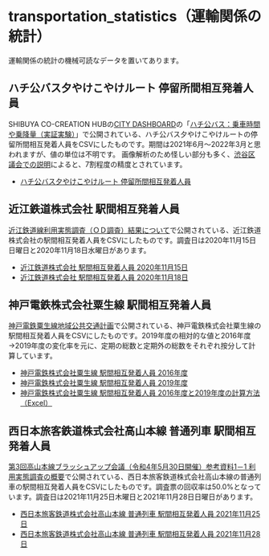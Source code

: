 # transportation_statistics（運輸関係の統計）
運輸関係の統計の機械可読なデータを置いてあります。

## ハチ公バス夕やけこやけルート 停留所間相互発着人員
SHIBUYA CO-CREATION HUBの[CITY DASHBOARD](https://shibuya-data.jp/citydashboard/)の「[ハチ公バス：乗車時間や乗降量（実証実験）](https://app.powerbi.com/view?r=eyJrIjoiYWY3NmNlMDctODFkMS00YmQ2LWJlOTUtNzFlNzJkZTFmOWQ2IiwidCI6ImY5ZDU1NGQ5LWQ5MjItNGRlZC1iYzRkLTdiMjA4MTFjODRhNCJ9)」で公開されている、ハチ公バス夕やけこやけルートの停留所間相互発着人員をCSVにしたものです。期間は2021年6月～2022年3月と思われますが、値の単位は不明です。
画像解析のため怪しい部分も多く、[渋谷区議会での説明](https://ssp.kaigiroku.net/tenant/shibuya/SpMinuteView.html?council_id=2056&schedule_id=5&minute_id=87&is_search=true)によると、7割程度の精度とされています。
- [ハチ公バス夕やけこやけルート 停留所間相互発着人員](東京都渋谷区/ハチ公バス夕やけこやけルート_停留所間相互発着人員.csv)

## 近江鉄道株式会社 駅間相互発着人員
[近江鉄道線利用実態調査（ＯＤ調査）結果について](https://www.pref.shiga.lg.jp/file/attachment/5238167.pdf)で公開されている、近江鉄道株式会社の駅間相互発着人員をCSVにしたものです。調査日は2020年11月15日日曜日と2020年11月18日水曜日があります。
- [近江鉄道株式会社 駅間相互発着人員 2020年11月15日](近江鉄道株式会社/近江鉄道株式会社_駅間相互発着人員_20201115.csv)
- [近江鉄道株式会社 駅間相互発着人員 2020年11月18日](近江鉄道株式会社/近江鉄道株式会社_駅間相互発着人員_20201118.csv)

## 神戸電鉄株式会社粟生線 駅間相互発着人員
[神戸電鉄粟生線地域公共交通計画](https://www.city.kobe.lg.jp/documents/48954/aosenchiikikokyokotsukeikaku.pdf)で公開されている、神戸電鉄株式会社粟生線の駅間相互発着人員をCSVにしたものです。2019年度の相対的な値と2016年度→2019年度の変化率を元に、定期の総数と定期外の総数をそれぞれ按分して計算しています。
- [神戸電鉄株式会社粟生線 駅間相互発着人員 2016年度](神戸電鉄株式会社/神戸電鉄株式会社粟生線_駅間相互発着人員_2016年度.csv)
- [神戸電鉄株式会社粟生線 駅間相互発着人員 2019年度](神戸電鉄株式会社/神戸電鉄株式会社粟生線_駅間相互発着人員_2019年度.csv)
- [神戸電鉄株式会社粟生線 駅間相互発着人員 2016年度と2019年度の計算方法（Excel）](神戸電鉄株式会社/神戸電鉄株式会社粟生線_駅間相互発着人員_2016年度と2019年度.xlsx)

## 西日本旅客鉄道株式会社高山本線 普通列車 駅間相互発着人員
[第3回高山本線ブラッシュアップ会議（令和4年5月30日開催）参考資料1－1 利用実態調査の概要](https://www.city.toyama.lg.jp/_res/projects/default_project/_page_/001/006/333/81_sankoshiryo1-1.pdf)で公開されている、西日本旅客鉄道株式会社高山本線の普通列車の駅間相互発着人員をCSVにしたものです。調査票の回収率は50.0%となっています。調査日は2021年11月25日木曜日と2021年11月28日日曜日があります。
- [西日本旅客鉄道株式会社高山本線 普通列車 駅間相互発着人員 2021年11月25日](西日本旅客鉄道株式会社/西日本旅客鉄道株式会社高山本線_普通列車_駅間相互発着人員_20211125.csv)
- [西日本旅客鉄道株式会社高山本線 普通列車 駅間相互発着人員 2021年11月28日](西日本旅客鉄道株式会社/西日本旅客鉄道株式会社高山本線_普通列車_駅間相互発着人員_20211128.csv)
